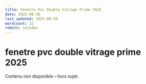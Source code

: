 ```yaml
---
title: Fenetre Pvc Double Vitrage Prime 2025
date: 2025-08-30
last_updated: 2025-08-30
wordcount: 12
robots: noindex
---
```


# fenetre pvc double vitrage prime 2025

Contenu non disponible – hors sujet.